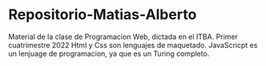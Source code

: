 # Repositorio-Matias-Alberto
Material de la clase de Programacion Web, dictada en el ITBA.
Primer cuatrimestre 2022
Html y Css son lenguajes de maquetado.
JavaScricpt es un lenjuage de programacion, ya que es un Turing completo.
